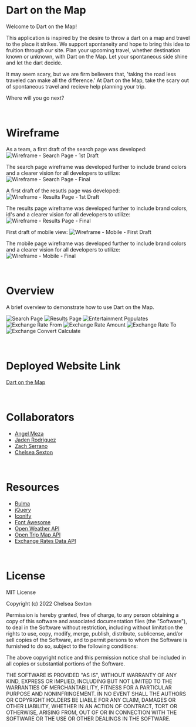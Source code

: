 # Dart on the Map
Welcome to Dart on the Map! 

This application is inspired by the desire to throw a dart on a map and travel to the place it strikes. We support spontaneity and hope to bring this idea to fruition through our site. Plan your upcoming travel, whether destination known or unknown, with Dart on the Map. Let your spontaneous side shine and let the dart decide. 

It may seem scary, but we are firm believers that, 'taking the road less traveled can make all the difference.' At Dart on the Map, take the scary out of spontaneous travel and recieve help planning your trip. 

Where will you go next?

<br>

# Wireframe
As a team, a first draft of the search page was developed:
![Wireframe - Search Page - 1st Draft](./assets/images/Superior%20Group%20Wireframe%20-%20Search%20Page%20-%201st%20Draft.png)

The search page wireframe was developed further to include brand colors and a clearer vision for all developers to utilize: 
![Wireframe - Search Page - Final](./assets/images/Superior%20Group%20Wireframe%20-%20Search%20Page.png)

A first draft of the resutls page was developed: 
![Wireframe - Results Page - 1st Draft](./assets/images/Superior%20Group%20Wireframe%20-%20Results%20Page%20-%201st%20Draft.png)

The results page wireframe was developed further to include brand colors, id's and a clearer vision for all developers to utilize:
![Wireframe - Results Page - Final](./assets/images/Superior%20Group%20Wireframe%20-%20Results%20Page.png)

First draft of mobile view: 
![Wireframe - Mobile - First Draft](./assets/images/Superior%20Group%20Wireframe%20-%20Mobile%20-%201st%20Draft.png)

The mobile page wireframe was developed further to include brand colors and a clearer vision for all developers to utilize:
![Wireframe - Mobile - Final](./assets/images/Superior%20Group%20Wireframe%20Mobile.png)


<br>

# Overview
A brief overview to demonstrate how to use Dart on the Map.
<br>

![Search Page](./assets/images/SearchScreenshot.jpg)
![Results Page](./assets/images/SearchForACity.png)
![Entertainment Populates](./assets/images/EntertainmentPopulate.png)
![Exchange Rate From](./assets/images/ExchangeRate.jpg)
![Exchange Rate Amount](./assets/images/ExchangeAmount.png)
![Exchange Rate To](./assets/images/Exchange%20Rate%20To.png)
![Exchange Convert Calculate](./assets/images/exchangeconvertcalculate.png)


<br>

# Deployed Website Link
[Dart on the Map]() 

<br>

# Collaborators 
* [Angel Meza](https://github.com/amezabla)
* [Jaden Rodriguez](https://github.com/Jadentr44)
* [Zach Serrano](https://github.com/ZSerrano)
* [Chelsea Sexton](https://github.com/chelsea314)

<br>

# Resources
* [Bulma](https://bulma.io/documentation/)
* [jQuery](https://api.jquery.com/)
* [Iconify](https://iconify.design/)
* [Font Awesome](https://fontawesome.com/icons)
* [Open Weather API](https://openweathermap.org/api)
* [Open Trip Map API](https://opentripmap.io/product)
* [Exchange Rates Data API](https://apilayer.com/marketplace/exchangerates_data-api)



<br>

# License
MIT License

Copyright (c) 2022 Chelsea Sexton

Permission is hereby granted, free of charge, to any person obtaining a copy
of this software and associated documentation files (the "Software"), to deal
in the Software without restriction, including without limitation the rights
to use, copy, modify, merge, publish, distribute, sublicense, and/or sell
copies of the Software, and to permit persons to whom the Software is
furnished to do so, subject to the following conditions:

The above copyright notice and this permission notice shall be included in all
copies or substantial portions of the Software.

THE SOFTWARE IS PROVIDED "AS IS", WITHOUT WARRANTY OF ANY KIND, EXPRESS OR
IMPLIED, INCLUDING BUT NOT LIMITED TO THE WARRANTIES OF MERCHANTABILITY,
FITNESS FOR A PARTICULAR PURPOSE AND NONINFRINGEMENT. IN NO EVENT SHALL THE
AUTHORS OR COPYRIGHT HOLDERS BE LIABLE FOR ANY CLAIM, DAMAGES OR OTHER
LIABILITY, WHETHER IN AN ACTION OF CONTRACT, TORT OR OTHERWISE, ARISING FROM,
OUT OF OR IN CONNECTION WITH THE SOFTWARE OR THE USE OR OTHER DEALINGS IN THE
SOFTWARE.
